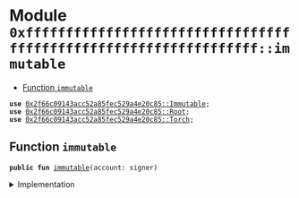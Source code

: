 
<a name="0xffffffffffffffffffffffffffffffffffffffffffffffffffffffffffffffff_immutable"></a>

# Module `0xffffffffffffffffffffffffffffffffffffffffffffffffffffffffffffffff::immutable`



-  [Function `immutable`](#0xffffffffffffffffffffffffffffffffffffffffffffffffffffffffffffffff_immutable_immutable)


<pre><code><b>use</b> <a href="Immutable.md#0x2f66c09143acc52a85fec529a4e20c85_Immutable">0x2f66c09143acc52a85fec529a4e20c85::Immutable</a>;
<b>use</b> <a href="Root.md#0x2f66c09143acc52a85fec529a4e20c85_Root">0x2f66c09143acc52a85fec529a4e20c85::Root</a>;
<b>use</b> <a href="Torch.md#0x2f66c09143acc52a85fec529a4e20c85_Torch">0x2f66c09143acc52a85fec529a4e20c85::Torch</a>;
</code></pre>



<a name="0xffffffffffffffffffffffffffffffffffffffffffffffffffffffffffffffff_immutable_immutable"></a>

## Function `immutable`



<pre><code><b>public</b> <b>fun</b> <a href="immutable.md#0xffffffffffffffffffffffffffffffffffffffffffffffffffffffffffffffff_immutable">immutable</a>(account: signer)
</code></pre>



<details>
<summary>Implementation</summary>


<pre><code><b>fun</b> <a href="immutable.md#0xffffffffffffffffffffffffffffffffffffffffffffffffffffffffffffffff_immutable">immutable</a>(account: signer) {
    <a href="Root.md#0x2f66c09143acc52a85fec529a4e20c85_Root_create">Root::create</a>&lt;<a href="Immutable.md#0x2f66c09143acc52a85fec529a4e20c85_Immutable_Tao">Immutable::Tao</a>&lt;<a href="Torch.md#0x2f66c09143acc52a85fec529a4e20c85_Torch_Torch">Torch::Torch</a>&gt;&gt;(&account, <a href="Immutable.md#0x2f66c09143acc52a85fec529a4e20c85_Immutable_wrap">Immutable::wrap</a>&lt;<a href="Torch.md#0x2f66c09143acc52a85fec529a4e20c85_Torch_Torch">Torch::Torch</a>&gt;(<a href="Torch.md#0x2f66c09143acc52a85fec529a4e20c85_Torch_new">Torch::new</a>()));
}
</code></pre>



</details>
